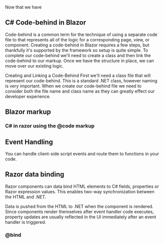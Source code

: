 Now that we have 

## C# Code-behind in Blazor 

Code-behind is a common term for the technique of using a separate code file to that represents all of the logic for a corresponding page, view, or component. Creating a code-behind in Blazor requires a few steps, but thankfully it's supported by the framework so setup is quite simple. To complete our code-behind we'll need to create a class and then link the code-behind to our markup. Once we have the structure in place, we can move over our existing logic.

Creating and Linking a Code-Behind
First we'll need a class file that will represent our code-behind. This is a standard .NET class, however naming is very important. When we create our code-behind file we need to consider both the file name and class name as they can greatly effect our developer experience.

## Blazor markup

### C# in razor using the @code markup

## Event Handling

You can handle client-side script events and route them to functions in your code.


## Razor data binding 

Razor components can data bind HTML elements to C# fields, properties or Razor expression values. This enables two-way synchronization between the HTML and .NET.

Data is pushed from the HTML to .NET when the component is rendered. Since components render themselves after event handler code executes, property updates are usually reflected in the UI immediately after an event handler is triggered.

### @bind
